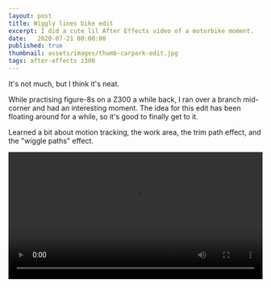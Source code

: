 ```yaml
---
layout: post
title: Wiggly lines bike edit
excerpt: I did a cute lil After Effects video of a motorbike moment.
date:	2020-07-21 00:00:00
published: true
thumbnail: assets/images/thumb-carpark-edit.jpg
tags: after-effects z300
---
```


It's not much, but I think it's neat.

While practising figure-8s on a Z300 a while back, I ran over a branch mid-corner and had an interesting moment. The idea for this edit has been floating around for a while, so it's good to finally get to it.

Learned a bit about motion tracking, the work area, the trim path effect, and the "wiggle paths" effect.

<video src="https://lord.geek.nz/f/carpark-effects.mp4" style="max-width: 100%; width: 100%;" controls="true"></video>

